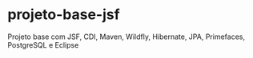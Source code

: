 # projeto-base-jsf
Projeto base com JSF, CDI, Maven, Wildfly, Hibernate, JPA, Primefaces, PostgreSQL e Eclipse
